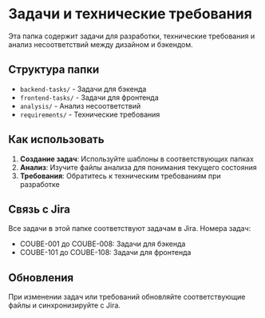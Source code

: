 # Задачи и технические требования

Эта папка содержит задачи для разработки, технические требования и анализ несоответствий между дизайном и бэкендом.

## Структура папки

- `backend-tasks/` - Задачи для бэкенда
- `frontend-tasks/` - Задачи для фронтенда  
- `analysis/` - Анализ несоответствий
- `requirements/` - Технические требования

## Как использовать

1. **Создание задач**: Используйте шаблоны в соответствующих папках
2. **Анализ**: Изучите файлы анализа для понимания текущего состояния
3. **Требования**: Обратитесь к техническим требованиям при разработке

## Связь с Jira

Все задачи в этой папке соответствуют задачам в Jira. Номера задач:
- COUBE-001 до COUBE-008: Задачи для бэкенда
- COUBE-101 до COUBE-108: Задачи для фронтенда

## Обновления

При изменении задач или требований обновляйте соответствующие файлы и синхронизируйте с Jira. 